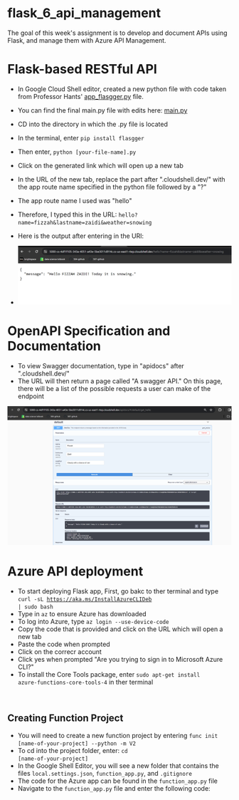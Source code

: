 # flask_6_api_management

The goal of this week's assignment is to develop and document APIs using Flask, and manage them with Azure API Management.

# Flask-based RESTful API
- In Google Cloud Shell editor, created a new python file with code taken from Professor Hants' [app_flasgger.py](https://github.com/hantswilliams/HHA_504_2023/blob/main/WK6/code/flask/app_flasgger.py) file.
- You can find the final main.py file with edits here: [main.py](https://github.com/zf81/flask_6_api_management/blob/main/main.py)
- CD into the directory in which the .py file is located
- In the terminal, enter <code>pip install flasgger</code>
- Then enter, <code>python [your-file-name].py</code>

- Click on the generated link which will open up a new tab 
- In the URL of the new tab, replace the part after ".cloudshell.dev/" with the app route name specified in the python file followed by a "?"
- The app route name I used was "hello"
- Therefore, I typed this in the URL: <code>hello?name=fizzah&lastname=zaidi&weather=snowing</code>
- Here is the output after entering in the URl:
- <img width="500" alt="image" src="https://github.com/zf81/flask_6_api_management/blob/main/screenshots/flaskapp2.png?raw=true">

# OpenAPI Specification and Documentation

- To view Swagger documentation, type in "apidocs" after ".cloudshell.dev/"
- The URL will then return a page called "A swagger API." On this page, there will be a list of the possible requests a user can make of the endpoint

![swagger](https://github.com/zf81/flask_6_api_management/blob/main/screenshots/swagger.png)

# Azure API deployment
- To start deploying Flask app, First, go bakc to ther terminal and type <code>curl -sL https://aka.ms/InstallAzureCLIDeb | sudo bash</code>
- Type in <code>az</code> to ensure Azure has downloaded 
- To log into Azure, type <code>az login --use-device-code</code>
- Copy the code that is provided and click on the URL which will open a new tab 
- Paste the code when prompted 
- Click on the correcr account
- Click yes when prompted "Are you trying to sign in to Microsoft Azure CLI?"
- To install the Core Tools package, enter <code>sudo apt-get install azure-functions-core-tools-4</code> in ther terminal 

</br>

## Creating Function Project
- You will need to create a new function project by entering <code>func init [name-of-your-project] --python -m V2</code>
- To cd into the project folder, enter: <code>cd [name-of-your-project]</code> 
- In the Google Shell Editor, you will see a new folder that contains the files <code>local.settings.json</code>,  <code>function_app.py</code>, and <code>.gitignore</code>
- The code for the Azure app can be found in the <code>function_app.py</code> file
- Navigate to the <code>function_app.py</code> file and enter the following code:

```python
